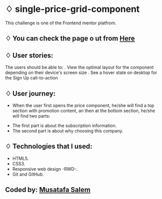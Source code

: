 # ♢ single-price-grid-component
This challenge is one of the Frontend mentor platfrom.

## ♢ You can check the page o ut from [Here](https://moustf.github.io/single-price-grid-component/)

## ♢ User stories: 

The users should be able to:
. View the optimal layout for the component depending on their device's screen size
. See a hover state on desktop for the Sign Up call-to-action

## ♢ User journey:

- When the user first opens the price component, he/she will find a top section with promotion content,
an then at the bottom section, he/she will find two parts:
* The first part is about the subscription information.
* The second part is about why choosing this company.

## ♢ Technologies that I used:

- HTML5.
- CSS3.
- Responsive web design -RWD-.
- Git and GitHub.

## Coded by: [Musatafa Salem](https://github.com/moutf/)

